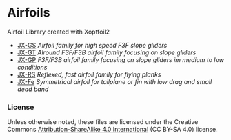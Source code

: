 # Airfoils
Airfoil Library created with Xoptfoil2

- [JX-GS](JX-GS)    *Airfoil family for high speed F3F slope gliders*
- [JX-GT](JX-GT)    *Alround F3F/F3B airfoil family focusing on slope gliders*
- [JX-GP](JX-GP)    *F3F/F3B airfoil family focusing on slope gliders im medium to low conditions*
- [JX-RS](JX-RS)    *Reflexed, fast airfoil family for flying planks*
- [JX-Fe](JX-Fe)    *Symmetrical airfoil for tailplane or fin with low drag and small dead band*

### License
Unless otherwise noted, these files are licensed under the Creative Commons [Attribution-ShareAlike 4.0 International](https://creativecommons.org/licenses/by-sa/4.0/) (CC BY-SA 4.0) license.
